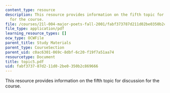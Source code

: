 ```yaml
---
content_type: resource
description: This resource provides information on the fifth topic for discussion
  for the course.
file: /courses/21l-004-major-poets-fall-2001/fabf373787d211d02be0350b2c869666_topic5.pdf
file_type: application/pdf
learning_resource_types: []
ocw_type: OCWFile
parent_title: Study Materials
parent_type: CourseSection
parent_uid: c0ac6301-069c-8dbf-6c20-f19f7a51aa74
resourcetype: Document
title: topic5.pdf
uid: fabf3737-87d2-11d0-2be0-350b2c869666
---
```

This resource provides information on the fifth topic for discussion for the course.

